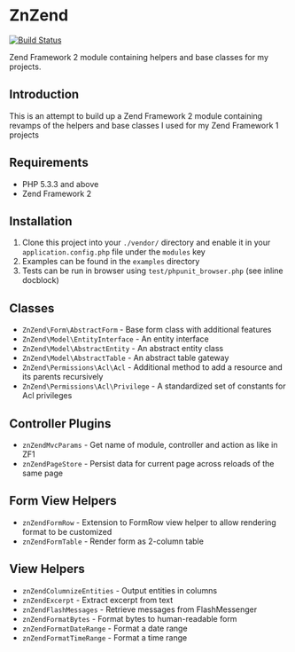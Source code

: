 ZnZend
======

[![Build Status](https://secure.travis-ci.org/zionsg/ZnZend.png?branch=master)](https://travis-ci.org/zionsg/ZnZend)

Zend Framework 2 module containing helpers and base classes for my projects.

## Introduction

This is an attempt to build up a Zend Framework 2 module containing revamps of
the helpers and base classes I used for my Zend Framework 1 projects

## Requirements

* PHP 5.3.3 and above
* Zend Framework 2

## Installation

1. Clone this project into your `./vendor/` directory and enable it in your
   `application.config.php` file under the `modules` key
2. Examples can be found in the `examples` directory
3. Tests can be run in browser using `test/phpunit_browser.php` (see inline docblock)

Classes
-------
* `ZnZend\Form\AbstractForm` - Base form class with additional features
* `ZnZend\Model\EntityInterface` - An entity interface
* `ZnZend\Model\AbstractEntity` - An abstract entity class
* `ZnZend\Model\AbstractTable` - An abstract table gateway
* `ZnZend\Permissions\Acl\Acl` - Additional method to add a resource and its parents recursively
* `ZnZend\Permissions\Acl\Privilege` - A standardized set of constants for Acl privileges

Controller Plugins
------------------
* `znZendMvcParams` - Get name of module, controller and action as like in ZF1
* `znZendPageStore` - Persist data for current page across reloads of the same page

Form View Helpers
-----------------
* `znZendFormRow` - Extension to FormRow view helper to allow rendering format to be customized
* `znZendFormTable` - Render form as 2-column table

View Helpers
------------
* `znZendColumnizeEntities` - Output entities in columns
* `znZendExcerpt` - Extract excerpt from text
* `znZendFlashMessages` - Retrieve messages from FlashMessenger
* `znZendFormatBytes` - Format bytes to human-readable form
* `znZendFormatDateRange` - Format a date range
* `znZendFormatTimeRange` - Format a time range
